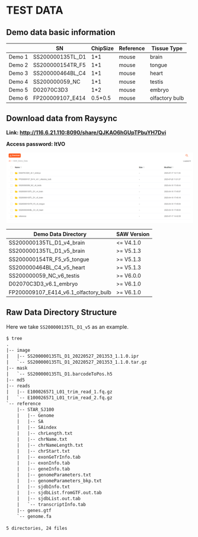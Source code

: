 # TEST DATA
##  Demo data basic information

|  | SN | ChipSize | Reference | Tissue Type |
| ----------- | ----------- | ----------- | ----------- | ----------- |
| Demo 1 | SS200000135TL_D1 | 1\*1 | mouse | brain |
| Demo 2 | SS200000154TR_F5 | 1\*1 | mouse | tongue |
| Demo 3 | SS200000464BL_C4 | 1\*1 | mouse | heart |
| Demo 4 | SS200000059_NC | 1\*1 | mouse | testis |
| Demo 5 | D02070C3D3 | 1\*2 | mouse | embryo |
| Demo 6 | FP200009107_E414 | 0.5\*0.5 | mouse | olfactory bulb |


##  Download data from Raysync
**Link: http://116.6.21.110:8090/share/QJKAO6hGUpTPbuYH7Dvi**

**Access password: ltVO**

![demo_data.png](demo_data.png)

| Demo Data Directory | SAW Version |
| ----------- | ----------- |
| SS200000135TL_D1_v4_brain | <= V4.1.0  |
| SS200000135TL_D1_v5_brain | \>= V5.1.3 |
| SS200000154TR_F5_v5_tongue | \>= V5.1.3 |
| SS200000464BL_C4_v5_heart | \>= V5.1.3 |
| SS200000059_NC_v6_testis | \>= V6.0.0 |
| D02070C3D3_v6.1_embryo | \>= V6.1.0 |
| FP200009107_E414_v6.1_olfactory_bulb | \>= V6.1.0 |


## Raw Data Directory Structure
Here we take `SS200000135TL_D1_v5` as an example. 
```
$ tree
.
|-- image
|   |-- SS200000135TL_D1_20220527_201353_1.1.0.ipr
|   `-- SS200000135TL_D1_20220527_201353_1.1.0.tar.gz
|-- mask
|   `-- SS200000135TL_D1.barcodeToPos.h5
|-- md5
|-- reads
|   |-- E100026571_L01_trim_read_1.fq.gz
|   `-- E100026571_L01_trim_read_2.fq.gz
`-- reference
    |-- STAR_SJ100
    |   |-- Genome
    |   |-- SA
    |   |-- SAindex
    |   |-- chrLength.txt
    |   |-- chrName.txt
    |   |-- chrNameLength.txt
    |   |-- chrStart.txt
    |   |-- exonGeTrInfo.tab
    |   |-- exonInfo.tab
    |   |-- geneInfo.tab
    |   |-- genomeParameters.txt
    |   |-- genomeParameters_bkp.txt
    |   |-- sjdbInfo.txt
    |   |-- sjdbList.fromGTF.out.tab
    |   |-- sjdbList.out.tab
    |   `-- transcriptInfo.tab
    |-- genes.gtf
    `-- genome.fa

5 directories, 24 files
```
